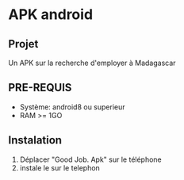 # APK android

## Projet

Un APK sur la recherche d'employer à Madagascar

## PRE-REQUIS

- Système: android8 ou superieur
- RAM >= 1GO

## Instalation

1. Déplacer "Good Job. Apk" sur le téléphone
2. instale le sur le telephon

